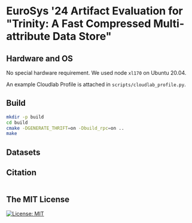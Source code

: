 # EuroSys '24 Artifact Evaluation for "Trinity: A Fast Compressed Multi-attribute Data Store"

## Hardware and OS

No special hardware requirement. We used node `xl170` on Ubuntu 20.04. 

An example Cloudlab Profile is attached in `scripts/cloudlab_profile.py`. 

## Build

```bash
mkdir -p build
cd build
cmake -DGENERATE_THRIFT=on -Dbuild_rpc=on ..
make
```

## Datasets


## Citation
```bibtex

``` 

## The MIT License
[![License: MIT](https://img.shields.io/badge/License-MIT-yellow.svg)](https://opensource.org/licenses/MIT)  

